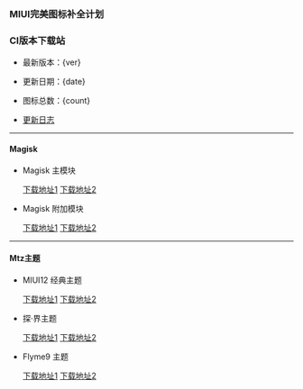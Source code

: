 　　
---

### MIUI完美图标补全计划

### CI版本下载站

- 最新版本：{ver}

- 更新日期：{date}

- 图标总数：{count}

- [更新日志](https://github.com/pzcn/MIUI-Adapted-Icons-Complement-Project/commits/main)

---

#### Magisk 

- Magisk 主模块

  [下载地址1](https://miui.iconsx.tech/MIUI_Icons_{ver}.zip)    [下载地址2](https://miui.netlify.app/MIUI_Icons_{ver}.zip)

- Magisk 附加模块

  [下载地址1](https://miui.iconsx.tech/Icons_Addon_{ver}.zip)    [下载地址2](https://miui.netlify.app/Icons_Addon_{ver}.zip)

---
#### Mtz主题

- MIUI12 经典主题

  [下载地址1](https://miui.iconsx.tech/Default_{ver}.mtz)    [下载地址2](https://miui.netlify.app/Default_{ver}.mtz)

- 探·界主题

  [下载地址1](https://miui.iconsx.tech/Explore_{ver}.mtz)    [下载地址2](https://miui.netlify.app/Explore_{ver}.mtz)

- Flyme9 主题

  [下载地址1](https://miui.iconsx.tech/Flyme9_{ver}.mtz)    [下载地址2](https://miui.netlify.app/Flyme9_{ver}.mtz)
